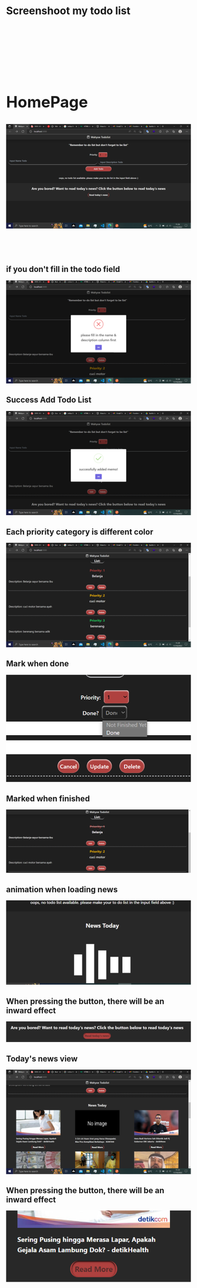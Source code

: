 <b><h1>Screenshoot my todo list<h1></b>

<br/>
<h2>HomePage</h2>

![capture.png](/screenshot/capture.png)

<br/>
<h2>if you don't fill in the todo field</h2>

![toinput.png](/screenshot/toinput.png)
<br/>

<h2>Success Add Todo List</h2>

![capture2.png](/screenshot/capture2.png)
<br/>

<h2>Each priority category is different color</h2>

![capture3.png](/screenshot/capture3.png)
<br/>

<h2>Mark when done</h2>

![todone.png](/screenshot/todone.png)
<br/>

<h2>Marked when finished</h2>

![todone2.png](/screenshot/todone2.png)
<br/>

<h2>animation when loading news</h2>

![toloadnews.png](/screenshot/toloadnews.png)
<br/>

<h2>When pressing the button, there will be an inward effect</h2>

![tonews.png](/screenshot/tonews.png)
<br/>

<h2>Today's news view</h2>

![tonews2.png](/screenshot/tonews2.png)
<br/>

<h2>When pressing the button, there will be an inward effect</h2>

![tonews3.png](/screenshot/tonews3.png)

